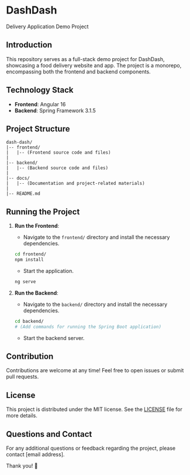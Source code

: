 # DashDash
Delivery Application Demo Project

## Introduction
This repository serves as a full-stack demo project for DashDash, showcasing a food delivery website and app. 
The project is a monorepo, encompassing both the frontend and backend components.

## Technology Stack
- **Frontend**: Angular 16
- **Backend**: Spring Framework 3.1.5

## Project Structure
```plaintext
dash-dash/
|-- frontend/
|   |-- (Frontend source code and files)
|
|-- backend/
|   |-- (Backend source code and files)
|
|-- docs/
|   |-- (Documentation and project-related materials)
|
|-- README.md
```

## Running the Project
1. **Run the Frontend**:
    - Navigate to the `frontend/` directory and install the necessary dependencies.
    ```bash
    cd frontend/
    npm install
    ```
    - Start the application.
    ```bash
    ng serve
    ```

2. **Run the Backend**:
    - Navigate to the `backend/` directory and install the necessary dependencies.
    ```bash
    cd backend/
    # (Add commands for running the Spring Boot application)
    ```
    - Start the backend server.

## Contribution
Contributions are welcome at any time! Feel free to open issues or submit pull requests.

## License
This project is distributed under the MIT license. See the [LICENSE](LICENSE) file for more details.

## Questions and Contact
For any additional questions or feedback regarding the project, please contact [email address].

Thank you! 🚀